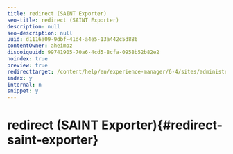 ```yaml
---
title: redirect (SAINT Exporter)
seo-title: redirect (SAINT Exporter)
description: null
seo-description: null
uuid: d1116a09-9dbf-41d4-a4e5-13a442c5d886
contentOwner: aheimoz
discoiquuid: 99741905-70a6-4cd5-8cfa-0958b52b82e2
noindex: true
preview: true
redirecttarget: /content/help/en/experience-manager/6-4/sites/administering/using/adobeanalytics-classifications
index: y
internal: n
snippet: y
---
```


# redirect (SAINT Exporter){#redirect-saint-exporter}

<!-- 

Comment Type: remark
Last Modified By: Alison Heimoz (aheimoz)
Last Modified Date: 2018-07-05T02:41:39.376-0400

<p>Redirects to /content/help/en/experience-manager/6-4/sites/administering/using/adobeanalytics-classifications.html</p>

 -->

